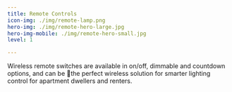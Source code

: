 ```yaml
---
title: Remote Controls
icon-img: ./img/remote-lamp.png
hero-img: ./img/remote-hero-large.jpg
hero-img-mobile: ./img/remote-hero-small.jpg
level: 1

---
```


Wireless remote switches are available in on/off, dimmable and countdown options, and can be the perfect wireless solution for smarter lighting control for apartment dwellers and renters.